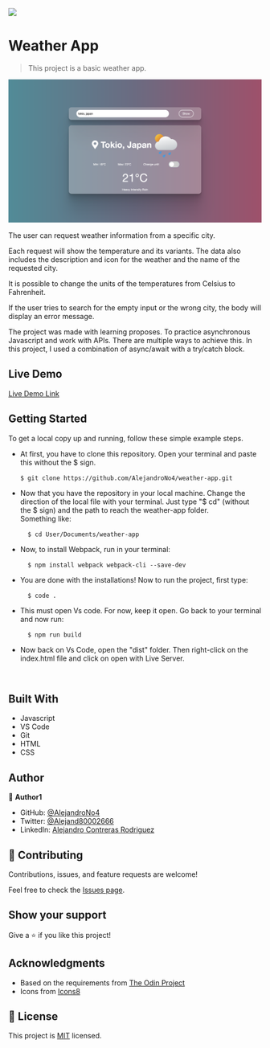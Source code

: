 ![](https://img.shields.io/badge/Microverse-blueviolet)

# Weather App

> This project is a basic weather app.

<p align="center">
  <img src="app_screenshot.png" width="800">
</p>

The user can request weather information from a specific city.

Each request will show the temperature and its variants.  The data also includes the description and icon for the weather and the name of the requested city.

It is possible to change the units of the temperatures from Celsius to Fahrenheit.

If the user tries to search for the empty input or the wrong city, the body will display an error message.

The project was made with learning proposes. To practice asynchronous Javascript and work with APIs. There are multiple ways to achieve this. In this project, I used a combination of async/await with a try/catch block.

## Live Demo

[Live Demo Link](https://alejandrono4.github.io/weather-app/)


## Getting Started

To get a local copy up and running, follow these simple example steps.

- At first, you have to clone this repository. Open your terminal and paste this without the $ sign.

      $ git clone https://github.com/AlejandroNo4/weather-app.git

- Now that you have the repository in your local machine. Change the direction of the local file with your terminal. Just type "$ cd" (without the $ sign) and the path to reach the weather-app folder.<br/>
  Something like:

        $ cd User/Documents/weather-app

- Now, to install Webpack, run in your terminal:

        $ npm install webpack webpack-cli --save-dev

- You are done with the installations! Now to run the project, first type:

        $ code .

- This must open Vs code. For now, keep it open. Go back to your terminal and now run: 

        $ npm run build

- Now back on Vs Code, open the "dist" folder. Then right-click on the index.html file and click on open with Live Server.

<br/>

## Built With

- Javascript
- VS Code
- Git
- HTML
- CSS

## Author

👤 **Author1**

- GitHub: [@AlejandroNo4](https://github.com/AlejandroNo4)
- Twitter: [@Alejand80002666](https://twitter.com/Alejand80002666)
- LinkedIn: [Alejandro Contreras Rodriguez](https://www.linkedin.com/in/alejandro-contreras-rodriguez-b524821b5)

## 🤝 Contributing

Contributions, issues, and feature requests are welcome!

Feel free to check the [Issues page](https://github.com/AlejandroNo4/weather-app/issues).

## Show your support

Give a ⭐️ if you like this project!

## Acknowledgments

- Based on the requirements from [The Odin Project](https://www.theodinproject.com/paths/full-stack-javascript/courses/javascript/lessons/weather-app)
- Icons from [Icons8](https://icons8.com/)

## 📝 License

This project is [MIT](./MIT.md) licensed.